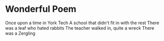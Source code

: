 # Wonderful Poem

Once upon a time in York Tech
A school that didn't fit in with the rest
There was a leaf who hated rabbits
The teacher walked in, quite a wreck
There was a Zergling

